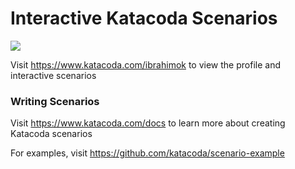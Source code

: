 # Interactive Katacoda Scenarios

[![](http://shields.katacoda.com/katacoda/ibrahimok/count.svg)](https://www.katacoda.com/ibrahimok "Get your profile on Katacoda.com")

Visit https://www.katacoda.com/ibrahimok to view the profile and interactive scenarios

### Writing Scenarios
Visit https://www.katacoda.com/docs to learn more about creating Katacoda scenarios

For examples, visit https://github.com/katacoda/scenario-example
